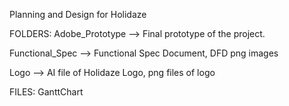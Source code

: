 Planning and Design for Holidaze

FOLDERS:
Adobe_Prototype --> Final prototype of the project.

Functional_Spec --> Functional Spec Document, DFD png images

Logo --> AI file of Holidaze Logo, png files of logo

FILES: 
GanttChart
